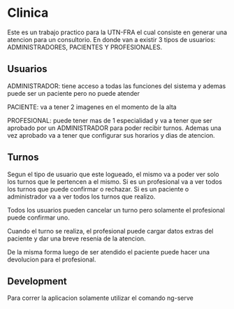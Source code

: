 # Clinica

Este es un trabajo practico para la UTN-FRA el cual consiste en generar una atencion para un consultorio. En donde van a existir 3 tipos de usuarios: ADMINISTRADORES, PACIENTES Y PROFESIONALES.

## Usuarios
ADMINISTRADOR: tiene acceso a todas las funciones del sistema y ademas puede ser un paciente pero no puede atender

PACIENTE: va a tener 2 imagenes en el momento de la alta

PROFESIONAL: puede tener mas de 1 especialidad y va a tener que ser aprobado por un ADMINISTRADOR para poder recibir turnos. Ademas una vez aprobado va a tener que configurar sus horarios y dias de atencion.

## Turnos
Segun el tipo de usuario que este logueado, el mismo va a poder ver solo los turnos que le pertencen a el mismo. Si es un profesional va a ver todos los turnos que puede confirmar o rechazar. Si es un paciente o administrador va a ver todos los turnos que realizo.

Todos los usuarios pueden cancelar un turno pero solamente el profesional puede confirmar uno.

Cuando el turno se realiza, el profesional puede cargar datos extras del paciente y dar una breve resenia de la atencion.

De la misma forma luego de ser atendido el paciente puede hacer una devolucion para el profesional.


## Development

Para correr la aplicacion solamente utilizar el comando ng-serve